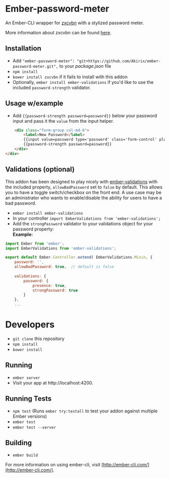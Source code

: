 # Ember-password-meter
An Ember-CLI wrapper for [zxcvbn](https://github.com/dropbox/zxcvbn) with a stylized password meter.

More information about zxcvbn can be found [here](https://github.com/dropbox/zxcvbn#usage).

## Installation

* Add `"ember-password-meter": "git+https://github.com/Akirix/ember-password-meter.git",` to your _package.json_ file  
* `npm install`
* `bower install zxcvbn` if it fails to install with this addon  
* Optionally, `ember install ember-validations` if you'd like to use the included `password-strength` validator.

## Usage w/example
* Add `{{password-strength password=password}}` below your password input and pass it the `value` from the input helper.

```html
    <div class="form-group col-md-6">
        <label>New Password</label>
        {{input value=password type='password' class='form-control' placeholder='New Password'}} <br />
        {{password-strength password=password}}
    </div>
</div>
```

## Validations (optional)
This addon has been designed to play nicely with [ember-validations](https://github.com/DockYard/ember-validations) with the included property, `allowBadPassword` set 
to `false` by default. This allows you to have a toggle switch/checkbox on the front end. A use case may be an administrator who wants to enable/disable the ability for users to have a bad password.

* `ember install ember-validations`
* In your controller `import EmberValidations from 'ember-validations';`  
* Add the `strongPassword` validator to your validations object for your password property:  
**Example:**

```javascript
import Ember from 'ember';
import EmberValidations from 'ember-validations';

export default Ember.Controller.extend( EmberValidations.Mixin, {
    password: '',
    allowBadPassword: true,  // default is false
    
    validations: {
        password: {
            presence: true,
            strongPassword: true
        }
    },
    ...
```

# Developers

* `git clone` this repository
* `npm install`
* `bower install`

## Running

* `ember server`
* Visit your app at http://localhost:4200.

## Running Tests

* `npm test` (Runs `ember try:testall` to test your addon against multiple Ember versions)
* `ember test`
* `ember test --server`

## Building

* `ember build`

For more information on using ember-cli, visit [http://ember-cli.com/](http://ember-cli.com/).
